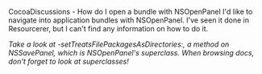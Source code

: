 CocoaDiscussions  - How do I open a bundle with NSOpenPanel
I'd like to navigate into application bundles with NSOpenPanel. I've seen it done in Resourcerer, but I can't find any information on how to do it.

*Take a look at -setTreatsFilePackagesAsDirectories:, a method on NSSavePanel, which is NSOpenPanel's superclass. When browsing docs, don't forget to look at superclasses!*
